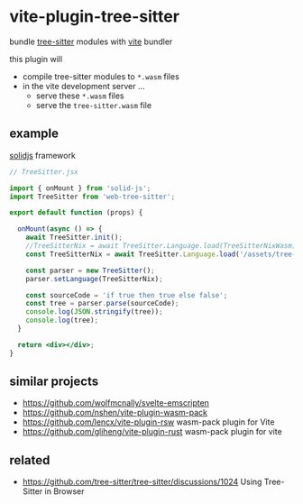 # vite-plugin-tree-sitter

bundle [tree-sitter](https://github.com/tree-sitter/tree-sitter/tree/master/lib/binding_web) modules
with [vite](https://github.com/vitejs/vite) bundler

this plugin will

* compile tree-sitter modules to `*.wasm` files
* in the vite development server ...
  * serve these `*.wasm` files
  * serve the `tree-sitter.wasm` file

## example

[solidjs](https://github.com/solidjs/solid) framework

```jsx
// TreeSitter.jsx

import { onMount } from 'solid-js';
import TreeSitter from 'web-tree-sitter';

export default function (props) {

  onMount(async () => {
    await TreeSitter.init();
    //TreeSitterNix = await TreeSitter.Language.load(TreeSitterNixWasm);
    const TreeSitterNix = await TreeSitter.Language.load('/assets/tree-sitter-nix.wasm'); // TODO serve from vite

    const parser = new TreeSitter();
    parser.setLanguage(TreeSitterNix);

    const sourceCode = 'if true then true else false';
    const tree = parser.parse(sourceCode);
    console.log(JSON.stringify(tree));
    console.log(tree);
  }

  return <div></div>;
}
```

## similar projects

* https://github.com/wolfmcnally/svelte-emscripten
* https://github.com/nshen/vite-plugin-wasm-pack
* https://github.com/lencx/vite-plugin-rsw wasm-pack plugin for Vite
* https://github.com/gliheng/vite-plugin-rust wasm-pack plugin for vite

## related

* https://github.com/tree-sitter/tree-sitter/discussions/1024 Using Tree-Sitter in Browser

